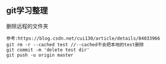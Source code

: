 

## git学习整理

删除远程的文件夹
```
参考:https://blog.csdn.net/cui130/article/details/84033966
git rm -r --cached test //--cached不会把本地的test删除
git commit -m 'delete test dir'
git push -u origin master


```
